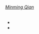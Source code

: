 ---
---

<html lang="en">
<head>
	<meta charset="UTF-8">
	<title></title>
	<link rel="stylesheet" type="text/css" href="/css/style.css">
	<link rel="stylesheet" href="//maxcdn.bootstrapcdn.com/font-awesome/4.3.0/css/font-awesome.min.css">	
	<style type="text/css"></style>
</head>

<body>
	<div id="content">
		<div id="text">
			<div id="name">
			<a href="/home/">
				<h6>Minming Qian</h6>
			</a>
			</div>
		</div>
	</div>	
	<ul class="buttons">
		<li>
			<a href="https://www.facebook.com/qian.minming"><i id="social" class="fa fa-facebook-square fa-5x social-fb"></i></a>
		</li>
		<li>
			<a href="https://www.weibo.com/fofore"><i id="social" class="fa fa-weibo fa-5x social-wb"></i></a>
		</li>
	</ul>
</body>
</html>
